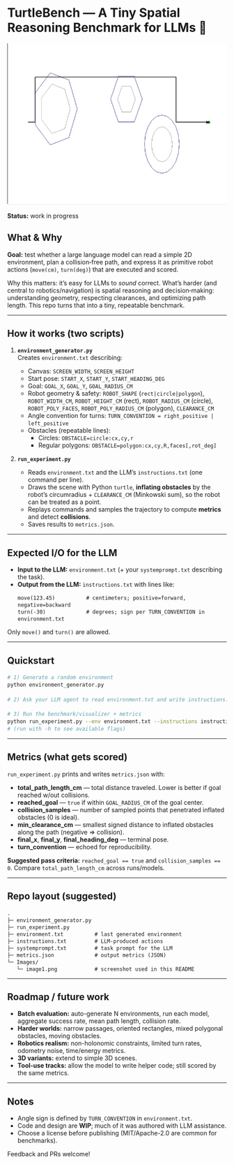 # TurtleBench — A Tiny Spatial Reasoning Benchmark for LLMs 🐢

![Example visualization (WIP)](Images/image1.png)

**Status:** work in progress

## What & Why
**Goal:** test whether a large language model can read a simple 2D environment, plan a collision‑free path, and express it as primitive robot actions (`move(cm)`, `turn(deg)`) that are executed and scored.

Why this matters: it’s easy for LLMs to *sound* correct. What’s harder (and central to robotics/navigation) is spatial reasoning and decision‑making: understanding geometry, respecting clearances, and optimizing path length. This repo turns that into a tiny, repeatable benchmark.

---

## How it works (two scripts)
1. **`environment_generator.py`**  
   Creates `environment.txt` describing:
   - Canvas: `SCREEN_WIDTH`, `SCREEN_HEIGHT`
   - Start pose: `START_X`, `START_Y`, `START_HEADING_DEG`
   - Goal: `GOAL_X`, `GOAL_Y`, `GOAL_RADIUS_CM`
   - Robot geometry & safety: `ROBOT_SHAPE` (`rect|circle|polygon`),  
     `ROBOT_WIDTH_CM`, `ROBOT_HEIGHT_CM` (rect), `ROBOT_RADIUS_CM` (circle),  
     `ROBOT_POLY_FACES`, `ROBOT_POLY_RADIUS_CM` (polygon), `CLEARANCE_CM`
   - Angle convention for turns: `TURN_CONVENTION = right_positive | left_positive`
   - Obstacles (repeatable lines):
     - Circles: `OBSTACLE=circle:cx,cy,r`
     - Regular polygons: `OBSTACLE=polygon:cx,cy,R,faces[,rot_deg]`

2. **`run_experiment.py`**  
   - Reads `environment.txt` and the LLM’s `instructions.txt` (one command per line).
   - Draws the scene with Python `turtle`, **inflating obstacles** by the robot’s circumradius + `CLEARANCE_CM` (Minkowski sum), so the robot can be treated as a point.
   - Replays commands and samples the trajectory to compute **metrics** and detect **collisions**.
   - Saves results to `metrics.json`.

---

## Expected I/O for the LLM
- **Input to the LLM:** `environment.txt` (+ your `systemprompt.txt` describing the task).
- **Output from the LLM:** `instructions.txt` with lines like:
  ```
  move(123.45)          # centimeters; positive=forward, negative=backward
  turn(-30)             # degrees; sign per TURN_CONVENTION in environment.txt
  ```
Only `move()` and `turn()` are allowed.

---

## Quickstart
```bash
# 1) Generate a random environment
python environment_generator.py

# 2) Ask your LLM agent to read environment.txt and write instructions.txt

# 3) Run the benchmark/visualizer + metrics
python run_experiment.py --env environment.txt --instructions instructions.txt
# (run with -h to see available flags)
```

---

## Metrics (what gets scored)
`run_experiment.py` prints and writes `metrics.json` with:
- **total_path_length_cm** — total distance traveled. Lower is better if goal reached w/out collisions.
- **reached_goal** — `true` if within `GOAL_RADIUS_CM` of the goal center.
- **collision_samples** — number of sampled points that penetrated inflated obstacles (0 is ideal).
- **min_clearance_cm** — smallest signed distance to inflated obstacles along the path (negative ⇒ collision).
- **final_x**, **final_y**, **final_heading_deg** — terminal pose.
- **turn_convention** — echoed for reproducibility.

**Suggested pass criteria:** `reached_goal == true` and `collision_samples == 0`. Compare `total_path_length_cm` across runs/models.

---

## Repo layout (suggested)
```
.
├─ environment_generator.py
├─ run_experiment.py
├─ environment.txt          # last generated environment
├─ instructions.txt         # LLM-produced actions
├─ systemprompt.txt         # task prompt for the LLM
├─ metrics.json             # output metrics (JSON)
└─ Images/
   └─ image1.png            # screenshot used in this README
```

---

## Roadmap / future work
- **Batch evaluation:** auto-generate N environments, run each model, aggregate success rate, mean path length, collision rate.
- **Harder worlds:** narrow passages, oriented rectangles, mixed polygonal obstacles, moving obstacles.
- **Robotics realism:** non-holonomic constraints, limited turn rates, odometry noise, time/energy metrics.
- **3D variants:** extend to simple 3D scenes.
- **Tool-use tracks:** allow the model to write helper code; still scored by the same metrics.

---

## Notes
- Angle sign is defined by `TURN_CONVENTION` in `environment.txt`.
- Code and design are **WIP**; much of it was authored with LLM assistance.
- Choose a license before publishing (MIT/Apache-2.0 are common for benchmarks).

Feedback and PRs welcome!
